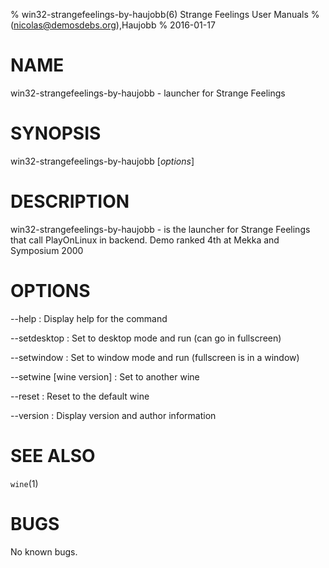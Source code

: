 % win32-strangefeelings-by-haujobb(6) Strange Feelings User Manuals
%  (nicolas@demosdebs.org),Haujobb
% 2016-01-17

# NAME
win32-strangefeelings-by-haujobb - launcher for Strange Feelings

# SYNOPSIS
win32-strangefeelings-by-haujobb [*options*]

# DESCRIPTION
win32-strangefeelings-by-haujobb - is the launcher for Strange Feelings that call PlayOnLinux in backend.
Demo ranked 4th at Mekka and Symposium 2000

# OPTIONS
\--help
:   Display help for the command

\--setdesktop
:   Set to desktop mode and run (can go in fullscreen)

\--setwindow
:   Set to window mode and run (fullscreen is in a window)

\--setwine [wine version]
:   Set to another wine

\--reset
:   Reset to the default wine

\--version
:   Display version and author information

# SEE ALSO
`wine`(1)

# BUGS
No known bugs.
